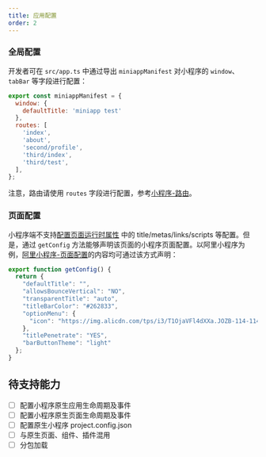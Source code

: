 ```yaml
---
title: 应用配置
order: 2
---
```


### 全局配置

开发者可在 `src/app.ts` 中通过导出 `miniappManifest` 对小程序的 `window`、`tabBar` 等字段进行配置：

```js title=src/app.ts
export const miniappManifest = {
  window: {
    defaultTitle: 'miniapp test'
  },
  routes: [
    'index',
    'about',
    'second/profile',
    'third/index',
    'third/test',
  ],
};
```

注意，路由请使用 `routes` 字段进行配置，参考[小程序-路由](./router)。

### 页面配置

小程序端不支持[配置页面运行时属性](/docs/guide/basic/page#获取页面初始数据) 中的 title/metas/links/scripts 等配置。但是，通过 `getConfig` 方法能够声明该页面的小程序页面配置。以阿里小程序为例，[阿里小程序-页面配置](https://opendocs.alipay.com/mini/framework/page-json)的内容均可通过该方式声明：

```jsx title=src/pages/index.tsx
export function getConfig() {
  return {
    "defaultTitle": "",
    "allowsBounceVertical": "NO",
    "transparentTitle": "auto",
    "titleBarColor": "#262833",
    "optionMenu": {
      "icon": "https://img.alicdn.com/tps/i3/T1OjaVFl4dXXa.JOZB-114-114.png"
    },
    "titlePenetrate": "YES",
    "barButtonTheme": "light"
  };
}
```

## 待支持能力

- [ ] 配置小程序原生应用生命周期及事件
- [ ] 配置小程序原生页面生命周期及事件
- [ ] 配置原生小程序 project.config.json
- [ ] 与原生页面、组件、插件混用
- [ ] 分包加载
